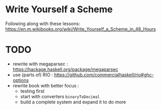 # Write Yourself a Scheme

Following along with these lessons:
https://en.m.wikibooks.org/wiki/Write_Yourself_a_Scheme_in_48_Hours

# TODO

* rewrite with megaparsec : https://hackage.haskell.org/package/megaparsec
* use (parts of) RIO : https://github.com/commercialhaskell/rio#ghc-options
* rewrite book with better focus :
  * testing first
  * start with converters `binaryToDecimal`
  * build a complete system and expand it to do more
